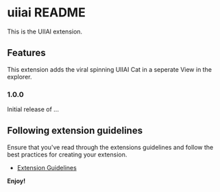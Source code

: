# uiiai README

This is the UIIAI extension.

## Features

This extension adds the viral spinning UIIAI Cat in a seperate View in the explorer.

### 1.0.0

Initial release of ...

## Following extension guidelines

Ensure that you've read through the extensions guidelines and follow the best practices for creating your extension.

* [Extension Guidelines](https://code.visualstudio.com/api/references/extension-guidelines)

**Enjoy!**
